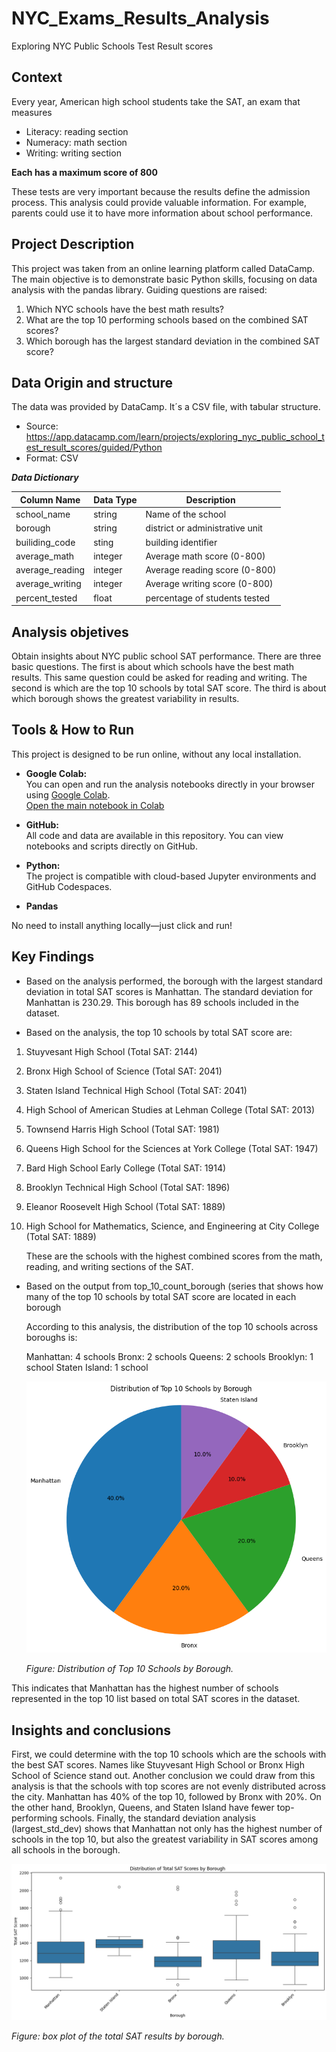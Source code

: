 # NYC_Exams_Results_Analysis
Exploring NYC Public Schools Test Result scores

## Context
Every year, American high school students take the SAT, an exam that measures
- Literacy: reading section
- Numeracy: math section
- Writing: writing section

**Each has a maximum score of 800**

These tests are very important because the results define the admission process. This analysis could provide valuable information. For example, parents could use it to have more information about school performance. 

## Project Description
This project was taken from an online learning platform called DataCamp. The main objective is to demonstrate basic Python skills, focusing on data analysis with the pandas library. Guiding questions are raised:

1. Which NYC schools have the best math results?
2. What are the top 10 performing schools based on the combined SAT scores?
3. Which borough has the largest standard deviation in the combined SAT score?

## Data Origin and structure
The data was provided by DataCamp. It´s a CSV file, with tabular structure. 

- Source: https://app.datacamp.com/learn/projects/exploring_nyc_public_school_test_result_scores/guided/Python
- Format: CSV
 
 **_*Data Dictionary*_**

| Column Name                     | Data Type | Description                         |
|---------------------------------|-----------|-------------------------------------|
| school_name                     | string    | Name of the school                  |
| borough                         | string    | district or administrative unit     |
| builiding_code                  | sting     | building identifier                 |
| average_math                    | integer   | Average math score (0-800)          |
| average_reading                 | integer   | Average reading score (0-800)       |
| average_writing                 | integer   | Average writing score (0-800)       |
| percent_tested                  | float     | percentage of students tested       |

## Analysis objetives
Obtain insights about NYC public school SAT performance. There are three basic questions. The first is about which schools have the best math results. This same question could be asked for reading and writing. The second is which are the top 10 schools by total SAT score. The third is about which borough shows the greatest variability in results.

## Tools & How to Run

This project is designed to be run online, without any local installation.

- **Google Colab:**  
  You can open and run the analysis notebooks directly in your browser using [Google Colab](https://colab.research.google.com/).  
  [Open the main notebook in Colab](link-to-your-colab-notebook)

- **GitHub:**  
  All code and data are available in this repository. You can view notebooks and scripts directly on GitHub.

- **Python:**  
  The project is compatible with cloud-based Jupyter environments and GitHub Codespaces.

- **Pandas**

No need to install anything locally—just click and run!

## Key Findings

- Based on the analysis performed, the borough with the largest standard deviation in total SAT scores is Manhattan. The standard deviation for Manhattan is 230.29. This borough has 89 schools included in the dataset.
  
- Based on the analysis, the top 10 schools by total SAT score are:

1. Stuyvesant High School (Total SAT: 2144)
2. Bronx High School of Science (Total SAT: 2041)
3. Staten Island Technical High School (Total SAT: 2041)
4. High School of American Studies at Lehman College (Total SAT: 2013)
5. Townsend Harris High School (Total SAT: 1981)
6. Queens High School for the Sciences at York College (Total SAT: 1947)
7. Bard High School Early College (Total SAT: 1914)
8. Brooklyn Technical High School (Total SAT: 1896)
9. Eleanor Roosevelt High School (Total SAT: 1889)
10. High School for Mathematics, Science, and Engineering at City College (Total SAT: 1889)

    These are the schools with the highest combined scores from the math, reading, and writing sections of the SAT.
 
- Based on the output from top_10_count_borough (series that shows how many of the top 10 schools by total SAT score are located in each borough

  According to this analysis, the distribution of the top 10 schools across boroughs is:

  Manhattan: 4 schools
  Bronx: 2 schools
  Queens: 2 schools
  Brooklyn: 1 school
  Staten Island: 1 school

  ![Pie Chart: Distribution of Top 10 Schools by Borough](pie_chart.png)

  *Figure: Distribution of Top 10 Schools by Borough.*
  
This indicates that Manhattan has the highest number of schools represented in the top 10 list based on total SAT scores in the dataset.

## Insights and conclusions
First, we could determine with the top 10 schools which are the schools with the best SAT scores. Names like Stuyvesant High School or Bronx High School of Science stand out. Another conclusion we could draw from this analysis is that the schools with top scores are not evenly distributed across the city. Manhattan has 40% of the top 10, followed by Bronx with 20%. On the other hand, Brooklyn, Queens, and Staten Island have fewer top-performing schools. Finally, the standard deviation analysis (largest_std_dev) shows that Manhattan not only has the highest number of schools in the top 10, but also the greatest variability in SAT scores among all schools in the borough.

![Box-Plot: total Sat resuts grouped by Borough](boxplot_ny_exams.png)

*Figure: box plot of the total SAT results by borough.*

